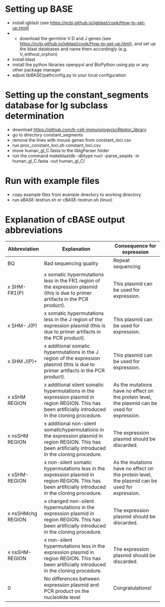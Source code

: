 # Setting up BASE
- install igblast (see https://ncbi.github.io/igblast/cook/How-to-set-up.html)
- - download the germline V D and J genes (see https://ncbi.github.io/igblast/cook/How-to-set-up.html), and set up the blast databases and name them accordingly (e.g. V_without_orphon)
- install blast
- install the python libraries openpyxl and BioPython using pip or any other package manager
- adjust libBASE/pathconfig.py to your local configuration

# Setting up the constant_segments database for Ig subclass determination
- download https://github.com/b-cell-immunology/sciReptor_library
- go to directory constant_segments
- remove the lines with mouse genes from constant_loci.csv
- run proc_constant_loci.sh constant_loci.csv
- move human_gl_C.fasta to the libIgParser folder
- run the command makeblastdb -dbtype nucl -parse_seqids -in human_gl_C.fasta -out human_gl_C/ 

# Run with example files
- copy example files from example directory to working directory
- run aBASE-testrun.sh or cBASE-testrun.sh (linux)

# Explanation of cBASE output abbreviations

| Abbreviation      | Explanation                                                                                                                                               | Consequence for expression                                                                    |
|-------------------|-----------------------------------------------------------------------------------------------------------------------------------------------------------|-----------------------------------------------------------------------------------------------|
| BQ                | Bad sequencing quality                                                                                                                                    | Repeat sequencing                                                                             |
| x SHM- FR1(P)     | x somatic hypermutations less in the FR1 region of the expression plasmid (this is due to primer artifacts in the PCR product).                           | This plasmid can be used for expression.                                                      |
| x SHM- J(P)       | x somatic hypermutations less in the J region of the expression plasmid (this is due to primer artifacts in the PCR product).                             | This plasmid can be used for expression.                                                      |
| x SHM J(P)+       | x additional somatic hypermutations in the J region of the expression plasmid (this is due to primer artifacts in the PCR product).                       | This plasmid can be used for expression.                                                      |
| x sSHM REGION     | x additional silent somatic hypermutations in the expression plasmid in region REGION. This has been artificially introduced in the cloning procedure.    | As the mutations have no effect on the protein level, the plasmid can be used for expression. |
| x nsSHM REGION    | x additional non-silent somatichypermutations in the expression plasmid in region REGION. This has been artificially introduced in the cloning procedure. | The expression plasmid should be discarded.                                                   |
| x sSHM- REGION    | x non-silent somatic hypermutations less in the expression plasmid in region REGION. This has been artificially introduced in the cloning procedure.      | As the mutations have no effect on the protein level, the plasmid can be used for expression. |
| x nsSHMchg REGION | x changed non-silent hypermutations in the expression plasmid in region REGION. This has been artificially introduced in the cloning procedure.           | The expression plasmid should be discarded.                                                   |
| x nsSHM- REGION   | x non-silent hypermutations less in the expression plasmid in region REGION. This has been artificially introduced in the cloning procedure.              | The expression plasmid should be discarded.                                                   |
| 0                 | No differences between expression plasmid and PCR product on the nucleotide level                                                                         | Congratulations!                                                                              |
